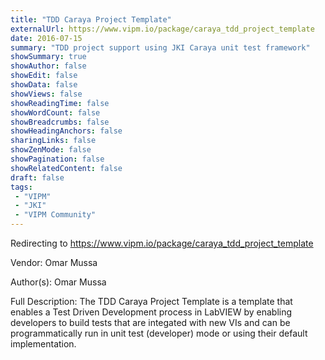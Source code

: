 ```yaml
---
title: "TDD Caraya Project Template"
externalUrl: https://www.vipm.io/package/caraya_tdd_project_template
date: 2016-07-15
summary: "TDD project support using JKI Caraya unit test framework"
showSummary: true
showAuthor: false
showEdit: false
showData: false
showViews: false
showReadingTime: false
showWordCount: false
showBreadcrumbs: false
showHeadingAnchors: false
sharingLinks: false
showZenMode: false
showPagination: false
showRelatedContent: false
draft: false
tags:
 - "VIPM"
 - "JKI"
 - "VIPM Community"
---
```


Redirecting to https://www.vipm.io/package/caraya_tdd_project_template

Vendor: Omar Mussa

Author(s): Omar Mussa
 
Full Description:
The TDD Caraya Project Template is a template that enables a Test Driven Development process in LabVIEW by enabling developers to build tests that are integated with new VIs and can be programmatically run in unit test (developer) mode or using their default implementation.